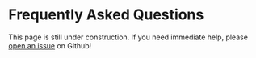 # Frequently Asked Questions

This page is still under construction. If you need immediate help, please [open an issue](https://github.com/OpenOmics/scErvx/issues) on Github!

